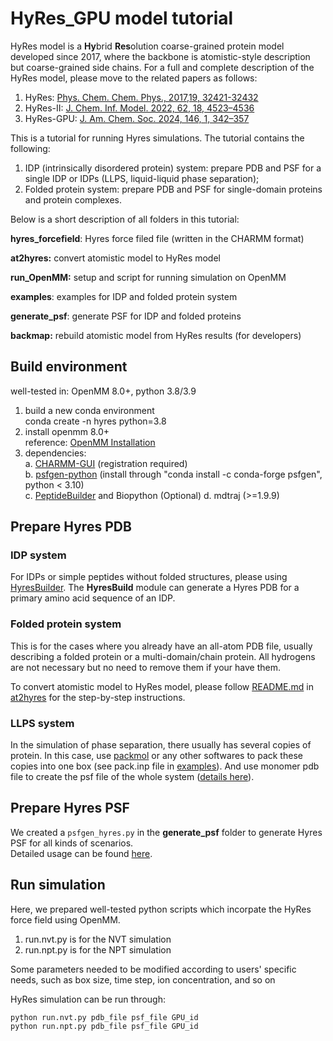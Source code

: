 # HyRes_GPU model tutorial 
HyRes model is a **Hy**brid **Res**olution coarse-grained protein model developed since 2017, where the backbone is atomistic-style description but coarse-grained side chains. For a full and complete description of the HyRes model, please move to the related papers as follows:  
1. HyRes: [Phys. Chem. Chem. Phys., 2017,19, 32421-32432](https://doi.org/10.1039/C7CP06736D)
2. HyRes-II: [J. Chem. Inf. Model. 2022, 62, 18, 4523–4536](https://doi.org/10.1021/acs.jcim.2c00974)
3. HyRes-GPU: [J. Am. Chem. Soc. 2024, 146, 1, 342–357](https://doi.org/10.1021/jacs.3c09195)  

This is a tutorial for running Hyres simulations. The tutorial contains the following:
1. IDP (intrinsically disordered protein) system: prepare PDB and PSF for a single IDP or IDPs (LLPS, liquid-liquid phase separation);
2. Folded protein system: prepare PDB and PSF for single-domain proteins and protein complexes.

Below is a short description of all folders in this tutorial:

**hyres_forcefield**: Hyres force filed file (written in the CHARMM format)

**at2hyres:** convert atomistic model to HyRes model

**run_OpenMM:** setup and script for running simulation on OpenMM   

**examples**: examples for IDP and folded protein system

**generate_psf**: generate PSF for IDP and folded proteins

**backmap:** rebuild atomistic model from HyRes results (for developers)


## Build environment  
well-tested in: OpenMM 8.0+, python 3.8/3.9
1. build a new conda environment   
conda create -n hyres python=3.8   
2. install openmm 8.0+   
reference: [OpenMM Installation](http://docs.openmm.org/latest/userguide/application/01_getting_started.html#installing-openmm)   
3. dependencies:  
a. [CHARMM-GUI](https://www.charmm-gui.org/) (registration required)   
b. [psfgen-python](https://psfgen.robinbetz.com/) (install through "conda install -c conda-forge psfgen", python < 3.10)   
c. [PeptideBuilder](https://github.com/clauswilke/PeptideBuilder) and Biopython (Optional)
d. mdtraj (>=1.9.9)

## Prepare Hyres PDB

### IDP system
For IDPs or simple peptides without folded structures, please using [HyresBuilder](https://github.com/wayuer19/HyresBuilder). The **HyresBuild** module can generate a Hyres PDB for a primary amino acid sequence of an IDP.

### Folded protein system
This is for the cases where you already have an all-atom PDB file, usually describing a folded protein or a multi-domain/chain protein. All hydrogens are not necessary but no need to remove them if your have them.

To convert atomistic model to HyRes model, please follow [README.md](at2hyres/README.md) in [at2hyres](at2hyres) for the step-by-step instructions.  


### LLPS system   
In the simulation of phase separation, there usually has several copies of protein. In this case, use [packmol](https://m3g.github.io/packmol/) or any other softwares to pack these copies into one box (see pack.inp file in [examples](./examples/)). And use monomer pdb file to create the psf file of the whole system ([details here](./generate_psf/README.md)). 

## Prepare Hyres PSF

We created a `psfgen_hyres.py` in the **generate_psf** folder to generate Hyres PSF for all kinds of scenarios.  
Detailed usage can be found [here](./generate_psf/README.md).   
 
## Run simulation    
Here, we prepared well-tested python scripts which incorpate the HyRes force field using OpenMM. 

1. run.nvt.py is for the NVT simulation  
2. run.npt.py is for the NPT simulation

Some parameters needed to be modified according to users' specific needs, such as box size, time step, ion concentration, and so on   

HyRes simulation can be run through:
```
python run.nvt.py pdb_file psf_file GPU_id
python run.npt.py pdb_file psf_file GPU_id
```  

